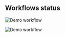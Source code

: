 ## Workflows status

![Demo workflow](https://github.com/rthib91/actions-app/workflows/Demo/badge.svg)

![Demo workflow](https://github.com/rthib91/actions-app/workflows/Trigger/badge.svg)